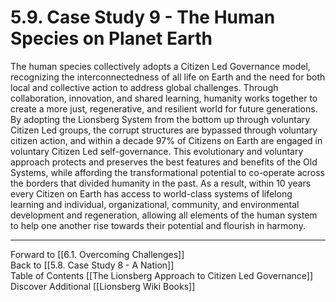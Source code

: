 # 5.9. Case Study 9 - The Human Species on Planet Earth

The human species collectively adopts a Citizen Led Governance model, recognizing the interconnectedness of all life on Earth and the need for both local and collective action to address global challenges. Through collaboration, innovation, and shared learning, humanity works together to create a more just, regenerative, and resilient world for future generations. By adopting the Lionsberg System from the bottom up through voluntary Citizen Led groups, the corrupt structures are bypassed through voluntary citizen action, and within a decade 97% of Citizens on Earth are engaged in voluntary Citizen Led self-governance. This evolutionary and voluntary approach protects and preserves the best features and benefits of the Old Systems, while affording the transformational potential to co-operate across the borders that divided humanity in the past. As a result, within 10 years every Citizen on Earth has access to world-class systems of lifelong learning and individual, organizational, community, and environmental development and regeneration, allowing all elements of the human system to help one another rise towards their potential and flourish in harmony. 

___

Forward to [[6.1. Overcoming Challenges]]  
Back to [[5.8. Case Study 8 - A Nation]]  
Table of Contents [[The Lionsberg Approach to Citizen Led Governance]]
Discover Additional [[Lionsberg Wiki Books]]  